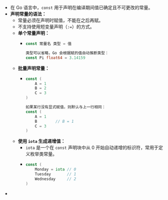 - 在 Go 语言中，`const` 用于声明在编译期间值已确定且不可更改的常量。
- **声明常量的语法：**
	- 常量必须在声明时赋值，不能在之后再赋。
	- 不支持使用短变量声明（`:=`）的方式。
	- **单个常量声明：**
		- ```go
		  const 常量名 类型 = 值
		  
		  类型可以省略，Go 会根据赋的值自动推断类型：
		  const Pi float64 = 3.14159
		  ```
	- **批量声明常量：**
		- ```go
		  const (
		      A = 1
		      B = 2
		      C = 3
		  )
		  
		  如果某行没有显式赋值，则默认与上一行相同：
		  const (
		      A = 1
		      B        // B = 1
		      C = 3
		  )
		  ```
	- **使用 `iota` 生成递增值：**
		- `iota` 是一个在 `const` 声明块中从 0 开始自动递增的标识符，常用于定义枚举类常量。
		- ```go
		  const (
		      Monday = iota // 0
		      Tuesday       // 1
		      Wednesday     // 2
		  )
		  ```
-